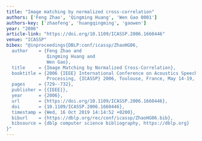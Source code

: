 ```yaml
---
title: "Image matching by normalized cross-correlation"
authors: ['Feng Zhao', 'Qingming Huang', 'Wen Gao 0001']
authors-key: ['zhaofeng', 'huangqingming', 'gaowen']
year: "2006"
article-link: "https://doi.org/10.1109/ICASSP.2006.1660446"
venue: "ICASSP"
bibex: "@inproceedings{DBLP:conf/icassp/ZhaoHG06,
  author    = {Feng Zhao and
               Qingming Huang and
               Wen Gao},
  title     = {Image Matching by Normalized Cross-Correlation},
  booktitle = {2006 {IEEE} International Conference on Acoustics Speech and Signal
               Processing, {ICASSP} 2006, Toulouse, France, May 14-19, 2006},
  pages     = {729--732},
  publisher = {{IEEE}},
  year      = {2006},
  url       = {https://doi.org/10.1109/ICASSP.2006.1660446},
  doi       = {10.1109/ICASSP.2006.1660446},
  timestamp = {Wed, 16 Oct 2019 14:14:52 +0200},
  biburl    = {https://dblp.org/rec/conf/icassp/ZhaoHG06.bib},
  bibsource = {dblp computer science bibliography, https://dblp.org}
}"
---
```

